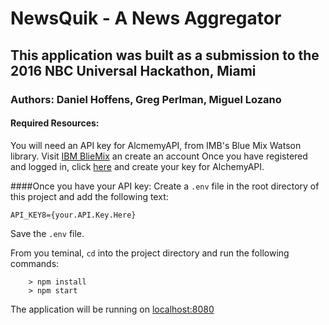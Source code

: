# NewsQuik - A News Aggregator
## This application was built as a submission to the 2016 NBC Universal Hackathon, Miami	
### Authors: Daniel Hoffens, Greg Perlman, Miguel Lozano


#### Required Resources:
You will need an API key for AlcmemyAPI, from IMB's Blue Mix Watson library.
Visit [IBM BlieMix](https://www.ibm.com/cloud-computing/bluemix/) an create an account
Once you have registered and logged in, click [here](https://console.ng.bluemix.net/catalog/services/alchemyapi/?taxonomyNavigation=applications) and create your key for AlchemyAPI.


####Once you have your API key:
Create a `.env` file in the root directory of this project and add the following text:
```
API_KEY8={your.API.Key.Here}
```
Save the `.env` file.


From you teminal, `cd` into the project directory and run the following commands:

```
	> npm install
	> npm start
```

The application will be running on [localhost:8080](localhost:8080)
